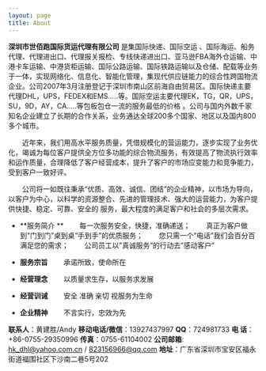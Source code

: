 ```yaml
---
layout: page
title: About
---
```


**深圳市世佰跑国际货运代理有限公司** 是集国际快递、国际空运 、国际海运、船务代理、代理进出口、代理报关报检、专线快递进出口、亚马逊FBA海外仓运输、中港卡车运输、中港货柜运输、国际公路运输、国际铁路运输以及仓储、配载等业务于一体，实现网络化、信息化、智能化管理，集现代供应链能力的综合性跨国物流企业。公司2007年3月注册登记于深圳市南山区前海自由贸易区。国际快递主要代理DHL，UPS，FEDEX和EMS.....等。国际空运主要代理EK，TG，QR，UPS，SU，9D，AY，CA.....等包板包仓一流的服务最低的价格 。公司与国内外数千家知名企业建立了长期的合作关系，业务通达全球200多个国家、地区以及国内800多个城市。 

　　近年来，我们用高水平服务质量，凭借规模化的营运能力，逐步实现了业务优化，竭诚为每位客户提供全方位多功能的综合物流服务，有效提高了物流执行效率和运作质量，合理降低了客户经营成本，提升了客户的市场应变能力和竞争能力，受到客户一致好评。 

　　公司将一如既往秉承“优质、高效、诚信、团结”的企业精神，以市场为导向，以客户为中心，以科学的资源整合、先进的管理技术、强大的运营能力，为客户提供快捷、稳定、可靠、安全的 服务，最大程度的满足客户和社会的多层次需求。 

- **服务简介 **
　　每一次服务安全，快捷，准确递送； 
　　真正为客户做到”门到门”桌到桌”手到手”的优质服务； 
　　您只需一个”电话”我们会百分百满足您的需求； 
　　公司员工以”真诚服务”的行动去”感动客户” 

- **服务宗旨** 
　　承诺所致，使命所在 

- **经营理念** 
　　以质量求生存，以服务求发展 

- **经营训诫** 
　　安全 准确 亲切 视服务为生命  

- **企业精神**
　　不言实行，忠效为先
             

**联系人**：黄建胜/Andy
**移动电话/微信**：13927437997  **QQ**：724981733
**电 话**：  +86-0755-29350996  **传真**：0755-61104002
**公司邮箱**: hk_dhl@yahoo.com.cn / 823156966@qq.com
**地址**：广东省深圳市宝安区福永街道福围社区下沙南二巷5号202
